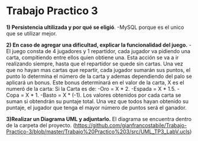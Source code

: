 # Trabajo Practico 3

**1) Persistencia ultilizada y por qué se eligió**. -MySQL porque es el unico que se utilizar mejor.

**2) En caso de agregar una dificultad, explicar la funcionalidad del juego.** -El juego consta de 4 jugadores y 1 repartidor, cada jugador va pidiendo una carta, compitiendo entre ellos quien obtiene una. Esta acción se va a ir realizando siempre, hasta que el repartidor se quede sin cartas. Una vez que no hayan mas cartas que repartir, cada jugador sumarán sus puntos, el punto lo determina el número de la carta y ademas dependiendo del palo se aplicará un bonus. Este bonus determinará en el valor de la carta, X es el numeró de la carta:
    Si la Carta es de:
      -Oro = X * 2.
      -Espada = X * 1.5.
      -Copa = X * 1.
      -Basto = X * (-1).
Los valores obtenidos por cada carta se suman si obtendrán su puntaje total. Una vez que todos hayan obtenido su puntaje, el jugador que tenga el mayor número de puntos será el ganador.

**3)Realizar un Diagrama UML y adjuntarlo.** El diagrama se encuentra dentro de la carpeta del proyecto.          (https://github.com/gianfrancostabile/Trabajo-Practico-3/blob/master/Trabajo%20Practico%203/src/UML_TP3_LabV.ucls)
